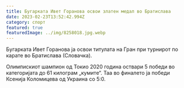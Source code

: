 ```yaml
---
title: Бугарката Ивет Горанова освои златен медал во Братислава
date: 2023-02-23T13:52:42.994Z
category: спорт
featured: true
featuredImage: ../img/8258018.jpg.webp
---
```


Бугарката Ивет Горанова ја освои титулата на Гран при турнирот по карате во Братислава (Словачка).

Олимпискиот шампион од Токио 2020 година оствари 5 победи во категоријата до 61 килограм „кумитe“. Таа во финалето ја победи Ксенија Коломицева од Украина со 5:0.
